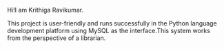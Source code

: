 Hi!I am Krithiga Ravikumar.

This project is user-friendly and runs successfully in the Python language development platform using MySQL as the interface.This system works from the perspective of a librarian.
